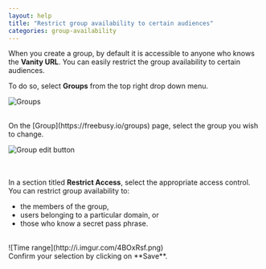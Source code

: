 ```yaml
---
layout: help
title: "Restrict group availability to certain audiences"
categories: group-availability
---
```


When you create a group, by default it is accessible to anyone who knows the **Vanity URL**.
You can easily restrict the group availability to certain audiences.

To do so, select **Groups** from the top right drop down menu.

![Groups](https://imgur.com/5t0ZosS.png)

<br>
On the [Group](https://freebusy.io/groups) page, select the group you wish to change.
<br>

![Group edit button](https://imgur.com/wRtnSgw.png)

<br><br>
In a section titled **Restrict Access**, select the appropriate access control.
You can restrict group availability to:

- the members of the group, 
- users belonging to a particular domain, or
- those who know a secret pass phrase.

<br>
![Time range](http://i.imgur.com/4BOxRsf.png)

<br>
Confirm your selection by clicking on **Save**.
